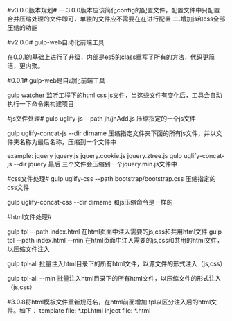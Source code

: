 #v3.0.0版本规划#
一.3.0.0版本应该简化config的配置文件，配置文件中只配置合并压缩处理的文件即可，单独的文件应不需要在在进行配置
二.增加js和css全部压缩的功能




#v2.0.0#
gulp-web自动化前端工具

在0.0.1的基础上进行了升级，内部是es5的class重写了所有的方法，代码更简洁，更内聚。


#0.0.1#
gulp-web是自动化前端工具


gulp watcher  监听工程下的html css js文件，当这些文件有变化后，工具会自动执行一下命令来构建项目

#js文件处理#
gulp uglify-js --path jh/jhAdd.js 压缩指定的一个js文件

gulp uglify-concat-js --dir  dirname 压缩指定文件夹下面的所有js文件，并以文件夹名称为最后名称，压缩到一个文件中

example: jquery
            jquery.js
            jquery.cookie.js
            jquery.ztree.js
        gulp uglify-concat-js --dir jquery   最后 三个文件会压缩到一个jquery.min.js文件中

#css文件处理#
gulp uglify-css --path bootstrap/bootstrap.css 压缩指定的css文件

gulp uglify-concat-css --dir dirname 和js压缩命令是一样的

#html文件处理#

gulp tpl --path index.html 在html页面中注入需要的js,css和共用html文件
gulp tpl --path index.html --min 在html页面中注入需要的js,css和共用的html文件， 以压缩文件注入

gulp tpl-all 批量注入html目录下的所有html文件，以源文件的形式注入（js,css）

gulp tpl-all --min 批量注入html目录下的所有html文件，以压缩文件的形式注入（js,css）

#3.0.8将html模板文件重新规范名，在html前面增加.tpl以区分注入后的html文件。如下：
template file: *.tpl.html
inject file: *.html

